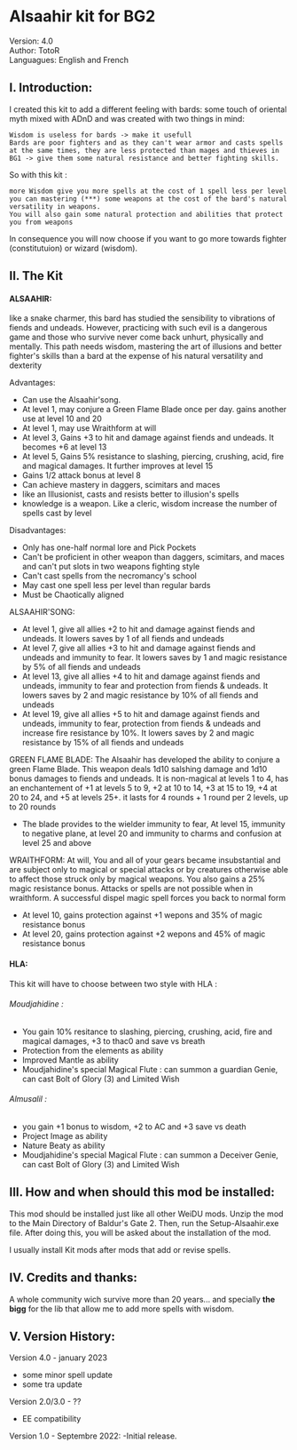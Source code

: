 # **Alsaahir kit for BG2**

Version: 4.0  
Author: TotoR   
Languagues: English and French

## **I. Introduction:**

I created this kit to add a different feeling with bards: some touch of oriental myth mixed with ADnD and was created with two things in mind:

    Wisdom is useless for bards -> make it usefull
    Bards are poor fighters and as they can't wear armor and casts spells at the same times, they are less protected than mages and thieves in BG1 -> give them some natural resistance and better fighting skills.

So with this kit :

    more Wisdom give you more spells at the cost of 1 spell less per level
    you can mastering (***) some weapons at the cost of the bard's natural versatility in weapons.
    You will also gain some natural protection and abilities that protect you from weapons

In consequence you will now choose if you want to go more towards fighter (constitutuion) or wizard (wisdom).

## **II. The Kit**

#### ALSAAHIR: 
like a snake charmer, this bard has studied the sensibility to vibrations of fiends and undeads. However, practicing with such evil is a dangerous game and those who survive never come back unhurt, physically and mentally. This path needs wisdom, mastering the art of illusions and better fighter's skills than a bard at the expense of his natural versatility and dexterity

Advantages:
-  Can use the Alsaahir'song.
-  At level 1, may conjure a Green Flame Blade once per day. gains another use at level 10 and 20
-  At level 1, may use Wraithform at will
-  At level 3, Gains +3 to hit and damage against fiends and undeads. It becomes +6 at level 13
-  At level 5, Gains 5% resistance to slashing, piercing, crushing, acid, fire and magical damages. It further improves at level 15
-  Gains 1/2 attack bonus at level 8
-  Can achieve mastery in daggers, scimitars and maces
-  like an Illusionist, casts and resists better to illusion's spells
-  knowledge is a weapon. Like a cleric, wisdom increase the number of spells cast by level

Disadvantages:
-  Only has one-half normal lore and Pick Pockets
-  Can't be proficient in other weapon than daggers, scimitars, and maces and can't put slots in two weapons fighting style
-  Can't cast spells from the necromancy's school
-  May cast one spell less per level than regular bards
-  Must be Chaotically aligned

ALSAAHIR'SONG:
-  At level 1, give all allies +2 to hit and damage against fiends and undeads. It lowers saves by 1 of all fiends and undeads
-  At level 7, give all allies +3 to hit and damage against fiends and undeads and immunity to fear. It lowers saves by 1 and magic resistance by 5% of all fiends and undeads
-  At level 13, give all allies +4 to hit and damage against fiends and undeads, immunity to fear and protection from fiends & undeads. It lowers saves by 2 and magic resistance by 10% of all fiends and undeads
-  At level 19, give all allies +5 to hit and damage against fiends and undeads, immunity to fear, protection from fiends & undeads and increase fire resistance by 10%. It lowers saves by 2 and magic resistance by 15% of all fiends and undeads

GREEN FLAME BLADE:
The Alsaahir has developed the ability to conjure a green Flame Blade. This weapon deals 1d10 salshing damage and 1d10 bonus damages to fiends and undeads. It is non-magical at levels 1 to 4, has an enchantement of +1 at levels 5 to 9, +2 at 10 to 14, +3 at 15 to 19, +4 at 20 to 24, and +5 at levels 25+. it lasts for 4 rounds + 1 round per 2 levels, up to 20 rounds
-  The blade provides to the wielder immunity to fear, At level 15, immunity to negative plane, at level 20 and immunity to charms and confusion at level 25 and above

WRAITHFORM:
At will, You and all of your gears became insubstantial and are subject only to magical or special attacks or by creatures otherwise able to affect those struck only by magical weapons. You also gains a 25% magic resistance bonus. Attacks or spells are not possible when in wraithform. A successful dispel magic spell forces you back to normal form
-  At level 10, gains protection against +1 wepons and 35% of magic resistance bonus
-  At level 20, gains protection against +2 wepons and 45% of magic resistance bonus

#### HLA:

This kit will have to choose between two style with HLA :

###### Moudjahidine :
- You gain 10% resitance to slashing, piercing, crushing, acid, fire and magical damages, +3 to thac0 and save vs breath
- Protection from the elements as ability
- Improved Mantle as ability
- Moudjahidine's special Magical Flute : can summon a guardian Genie, can cast Bolt of Glory (3) and Limited Wish

###### Almusalil :
- you gain +1 bonus to wisdom, +2 to AC and +3 save vs death
- Project Image as ability
- Nature Beaty as ability
- Moudjahidine's special Magical Flute : can summon a Deceiver Genie, can cast Bolt of Glory (3) and Limited Wish
 

## **III. How and when should this mod be installed:**

This mod should be installed just like all other WeiDU mods. Unzip the mod to the Main Directory of Baldur's Gate 2. Then, run the Setup-Alsaahir.exe file. After doing this, you will be asked about the installation of the mod.

I usually install Kit mods after mods that add or revise spells.

## **IV. Credits and thanks:**

A whole community wich survive more than 20 years... and specially **the bigg** for the lib that allow me to add more spells with wisdom.

## **V. Version History:**

Version 4.0 - january 2023
- some minor spell update
- some tra update

Version 2.0/3.0 - ??
- EE compatibility

Version 1.0 - Septembre 2022:
-Initial release.
